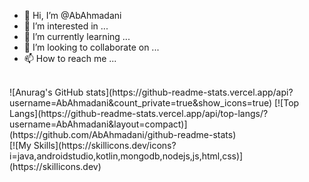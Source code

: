 - 👋 Hi, I’m @AbAhmadani
- 👀 I’m interested in ...
- 🌱 I’m currently learning ...
- 💞️ I’m looking to collaborate on ...
- 📫 How to reach me ...
<br/>
![Anurag's GitHub stats](https://github-readme-stats.vercel.app/api?username=AbAhmadani&count_private=true&show_icons=true)
[![Top Langs](https://github-readme-stats.vercel.app/api/top-langs/?username=AbAhmadani&layout=compact)](https://github.com/AbAhmadani/github-readme-stats)
<br/>
[![My Skills](https://skillicons.dev/icons?i=java,androidstudio,kotlin,mongodb,nodejs,js,html,css)](https://skillicons.dev)

